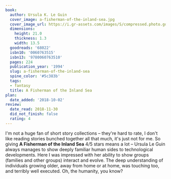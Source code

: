 ```yaml
---
book:
  author: Ursula K. Le Guin
  cover_image: a-fisherman-of-the-inland-sea.jpg
  cover_image_url: https://i.gr-assets.com/images/S/compressed.photo.goodreads.com/books/1410138597l/68022._SX98_.jpg
  dimensions:
    height: 21.0
    thickness: 1.3
    width: 13.5
  goodreads: '68022'
  isbn10: '0060763515'
  isbn13: '9780060763510'
  pages: 224
  publication_year: '1994'
  slug: a-fisherman-of-the-inland-sea
  spine_color: '#5c383b'
  tags:
  - fantasy
  title: A Fisherman of the Inland Sea
plan:
  date_added: '2018-10-02'
review:
  date_read: 2018-11-30
  did_not_finish: false
  rating: 4
---
```


I'm not a huge fan of short story collections – they're hard to rate, I don't like reading stories bunched together all that much, it's just not for me. So giving **A Fisherman of the Inland Sea** 4/5 stars means a lot – Ursula Le Guin always manages to show deeply familiar human sides to technological developments. Here I was impressed with her ability to show groups (families and other groups) interact and evolve. The deep understanding of individuals growing older, away from home or at home, was touching too, and terribly well executed. Oh, the humanity, you know?
